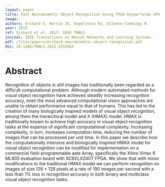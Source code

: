 ```yaml
---
layout: paper
title: Fast Neuromimetic Object Recognition Using FPGA Outperforms GPU Implementations
image:
authors: Orchard G, Martin JG, Vogelstein RJ, Etienne-Cummings R.
year: 2013
ref: Orchard et al. 2013. IEEE TNNLS.
journal: IEEE Transactions on Neural Networks and Learning Systems.
pdf: /files/papers/orchard-neuromimetic-object-recognition.pdf
doi: 10.1109/TNNLS.2013.2253563
---
```


# Abstract
Recognition of objects in still images has traditionally been regarded as a difficult computational problem. Although modern automated methods for visual object recognition have achieved steadily increasing recognition accuracy, even the most advanced computational vision approaches are unable to obtain performance equal to that of humans. This has led to the creation of many biologically inspired models of visual object recognition, among them the hierarchical model and X (HMAX) model. HMAX is traditionally known to achieve high accuracy in visual object recognition tasks at the expense of significant computational complexity. Increasing complexity, in turn, increases computation time, reducing the number of images that can be processed per unit time. In this paper we describe how the computationally intensive and biologically inspired HMAX model for visual object recognition can be modified for implementation on a commercial field-programmable aate Array, specifically the Xilinx Virtex 6 ML605 evaluation board with XC6VLX240T FPGA. We show that with minor modifications to the traditional HMAX model we can perform recognition on images of size 128 × 128 pixels at a rate of 190 images per second with a less than 1% loss in recognition accuracy in both binary and multiclass visual object recognition tasks.
